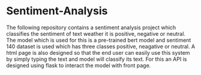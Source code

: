 # Sentiment-Analysis
The following repository contains a sentiment analysis project which classifies the sentiment of text weather it is positive, negative or neutral. The model which is used for this is a pre-trained bert model and sentiment 140 dataset is used which has three classes positive, neagative or neutral. A html page is also designed so that the end user can easily use this system by simply typing the text and model will classify its text. For this an API is designed using flask to interact the model with front page.
